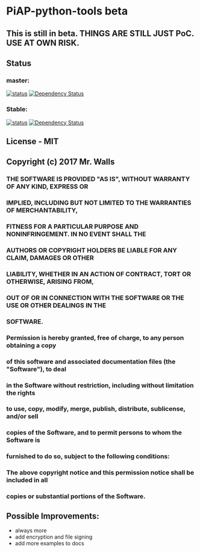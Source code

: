 # PiAP-python-tools beta

## This is still in beta. THINGS ARE STILL JUST PoC. USE AT OWN RISK.

## Status

### master:
[![status](https://travis-ci.org/reactive-firewall/PiAP-python-tools.svg?branch=master)](https://travis-ci.org/reactive-firewall/PiAP-python-tools)
[![Dependency Status](https://www.versioneye.com/user/projects/59141686eb858e002d45d36e/badge.svg?style=flat-round)](https://www.versioneye.com/user/projects/59141686eb858e002d45d36e)

### Stable:
[![status](https://travis-ci.org/reactive-firewall/PiAP-python-tools.svg?branch=stable)](https://travis-ci.org/reactive-firewall/PiAP-python-tools)
[![Dependency Status](https://www.versioneye.com/user/projects/59141688eb858e0050aa7d7b/badge.svg?style=flat-round)](https://www.versioneye.com/user/projects/59141688eb858e0050aa7d7b)

## License - MIT

## Copyright (c) 2017 Mr. Walls
### 
### THE SOFTWARE IS PROVIDED "AS IS", WITHOUT WARRANTY OF ANY KIND, EXPRESS OR
### IMPLIED, INCLUDING BUT NOT LIMITED TO THE WARRANTIES OF MERCHANTABILITY,
### FITNESS FOR A PARTICULAR PURPOSE AND NONINFRINGEMENT. IN NO EVENT SHALL THE
### AUTHORS OR COPYRIGHT HOLDERS BE LIABLE FOR ANY CLAIM, DAMAGES OR OTHER
### LIABILITY, WHETHER IN AN ACTION OF CONTRACT, TORT OR OTHERWISE, ARISING FROM,
### OUT OF OR IN CONNECTION WITH THE SOFTWARE OR THE USE OR OTHER DEALINGS IN THE
### SOFTWARE.
###
### Permission is hereby granted, free of charge, to any person obtaining a copy
### of this software and associated documentation files (the "Software"), to deal
### in the Software without restriction, including without limitation the rights
### to use, copy, modify, merge, publish, distribute, sublicense, and/or sell
### copies of the Software, and to permit persons to whom the Software is
### furnished to do so, subject to the following conditions:
###
### The above copyright notice and this permission notice shall be included in all
### copies or substantial portions of the Software.


## Possible Improvements:
- always more
- add encryption and file signing
- add more examples to docs
